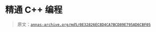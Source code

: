 # 精通 C++ 编程

> 原文：[`annas-archive.org/md5/0E32826EC8D4CA7BCD89E795AD6CBF05`](https://annas-archive.org/md5/0E32826EC8D4CA7BCD89E795AD6CBF05)